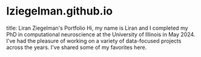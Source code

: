 # lziegelman.github.io
title: Liran Ziegelman's Portfolio
Hi, my name is Liran and I completed my PhD in computational neuroscience at the University of Illinois in May 2024. I've had the pleasure of working on a variety of data-focused projects across the years. I've shared some of my favorites here.

